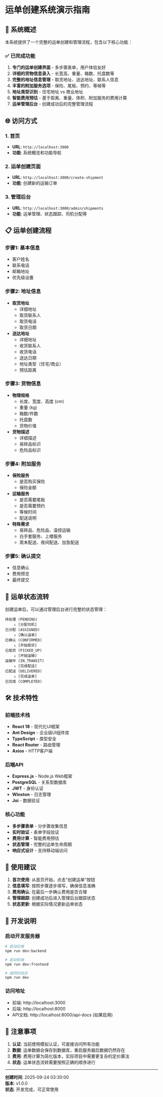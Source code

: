 # 运单创建系统演示指南

## 🚀 系统概述

本系统提供了一个完整的运单创建和管理流程，包含以下核心功能：

### ✅ 已完成功能

1. **专门的运单创建界面** - 多步骤表单，用户体验友好
2. **详细的货物信息录入** - 长宽高、重量、箱数、托盘数等
3. **完整的地址信息管理** - 取货地址、送达地址、联系人信息
4. **丰富的附加服务选项** - 保险、尾板、预约、等候等
5. **地址类型识别** - 住宅地址 vs 商业地址
6. **智能费用预估** - 基于距离、重量、体积、附加服务的费用计算
7. **运单管理后台** - 创建成功后的完整管理流程

## 🌐 访问方式

### 1. 首页
- **URL**: `http://localhost:3000`
- **功能**: 系统概览和功能导航

### 2. 运单创建页面
- **URL**: `http://localhost:3000/create-shipment`
- **功能**: 创建新的运输订单

### 3. 管理后台
- **URL**: `http://localhost:3000/admin/shipments`
- **功能**: 运单管理、状态跟踪、司机分配等

## 📋 运单创建流程

### 步骤1: 基本信息
- 客户姓名
- 联系电话
- 邮箱地址
- 优先级设置

### 步骤2: 地址信息
- **取货地址**
  - 详细地址
  - 取货联系人
  - 取货电话
  - 取货日期
- **送达地址**
  - 详细地址
  - 收货联系人
  - 收货电话
  - 送达日期
  - 地址类型（住宅/商业）
  - 预估距离

### 步骤3: 货物信息
- **物理规格**
  - 长度、宽度、高度 (cm)
  - 重量 (kg)
  - 箱数/件数
  - 托盘数
  - 货物价值
- **货物描述**
  - 详细描述
  - 易碎品标识
  - 危险品标识

### 步骤4: 附加服务
- **保险服务**
  - 是否购买保险
  - 保险金额
- **运输服务**
  - 是否需要尾板
  - 是否需要预约
  - 等候时间
  - 配送说明
- **特殊需求**
  - 易碎品、危险品、温控运输
  - 白手套服务、上楼服务
  - 周末配送、夜间配送、加急配送

### 步骤5: 确认提交
- 信息确认
- 费用预览
- 最终提交

## 🔄 运单状态流转

创建运单后，可以通过管理后台进行完整的状态管理：

```
待处理 (PENDING) 
    ↓ [分配司机]
已分配 (ASSIGNED)
    ↓ [确认运单]
已确认 (CONFIRMED)
    ↓ [开始取货]
已取货 (PICKED_UP)
    ↓ [开始运输]
运输中 (IN_TRANSIT)
    ↓ [完成配送]
已配送 (DELIVERED)
    ↓ [完成运单]
已完成 (COMPLETED)
```

## 🛠️ 技术特性

### 前端技术栈
- **React 18** - 现代化UI框架
- **Ant Design** - 企业级UI组件库
- **TypeScript** - 类型安全
- **React Router** - 路由管理
- **Axios** - HTTP客户端

### 后端API
- **Express.js** - Node.js Web框架
- **PostgreSQL** - 关系型数据库
- **JWT** - 身份认证
- **Winston** - 日志管理
- **Joi** - 数据验证

### 核心功能
- **多步骤表单** - 分步骤收集信息
- **实时验证** - 表单字段验证
- **费用计算** - 智能费用预估
- **状态管理** - 完整的运单生命周期
- **响应式设计** - 支持移动端访问

## 🎯 使用建议

1. **首次使用**: 从首页开始，点击"创建运单"按钮
2. **信息填写**: 按照步骤逐步填写，确保信息准确
3. **费用确认**: 在最后一步确认费用是否合理
4. **管理跟踪**: 创建成功后进入管理后台跟踪状态
5. **状态更新**: 根据实际情况更新运单状态

## 🔧 开发说明

### 启动开发服务器
```bash
# 启动后端
npm run dev:backend

# 启动前端
npm run dev:frontend

# 或同时启动
npm run dev
```

### 访问地址
- 前端: http://localhost:3000
- 后端: http://localhost:8000
- API文档: http://localhost:8000/api-docs (如果启用)

## 📝 注意事项

1. **认证**: 当前使用模拟认证，可直接访问所有功能
2. **数据**: 运单数据会保存到数据库，重启服务器后数据仍然存在
3. **费用**: 费用计算为简化版本，实际项目中需要更复杂的定价算法
4. **状态**: 运单状态流转需要按照正确的顺序进行

---

**创建时间**: 2025-09-24 03:30:00  
**版本**: v1.0.0  
**状态**: 开发完成，可正常使用
